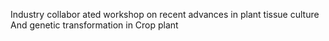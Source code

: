 Industry collabor ated workshop on recent advances  in plant tissue culture And genetic transformation in Crop plant
